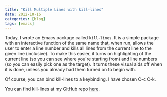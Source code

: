 ```yaml
---
title: "Kill Multiple Lines with kill-lines"
date: 2012-10-16
categories: [blog]
tags: [emacs]
---
```

Today, I wrote an Emacs package called `kill-lines`. It is a simple package with an interactive function of the same name that, when run, allows the user to enter a line number and kills all lines from the current line to the given line (inclusive). To make this easier, it turns on highlighting of the current line (so you can see where you're starting from) and line numbers (so you can easily pick one as the target). It turns these visual aids off when it is done, unless you already had them turned on to begin with.

Of course, you can bind kill-lines to a keybinding. I have chosen C-c C-k.

You can find kill-lines at my GitHub repo [here](https://github.com/echosa/emacs-kill-lines).
